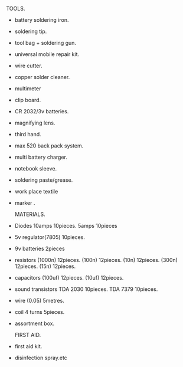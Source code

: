 TOOLS.
- battery soldering iron.
- soldering tip.
- tool bag + soldering gun.
- universal mobile repair kit.
- wire cutter.
- copper solder cleaner.
- multimeter
- clip board.
- CR 2032/3v batteries.
- magnifying lens.
- third hand.
- max 520 back pack system.
- multi battery charger.
- notebook sleeve.
- soldering paste/grease.
- work place textile
- marker .
 
  MATERIALS.
- Diodes 10amps 10pieces.
          5amps 10pieces
- 5v regulator(7805) 10pieces.
- 9v batteries  2pieces
- resistors (1000n) 12pieces.
            (100n)  12pieces.
            (10n) 12pieces.
            (300n) 12pieces.
            (15n)  12pieces.
- capacitors (100uf) 12pieces.
             (10uf)  12pieces.
- sound transistors
           TDA 2030 10pieces.
           TDA 7379 10pieces.
- wire (0.05) 5metres.
- coil 4 turns 5pieces.
- assortment box.
 
  FIRST AID.
- first aid kit.
- disinfection spray.etc

          

